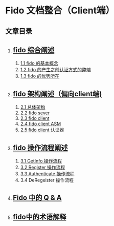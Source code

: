 
# Fido 文档整合（Client端）
						
## 文章目录


  1. ## [fido 综合阐述](/mynote/fido_doc/detailed_overviewfido_doc/fido_overview.md)
       1.  [1.1 fido 的基本概念](/mynote/fido_doc/detailed_overviewfido_doc/fido_overview.md#1.1)
       2.  [1.2 fido 的产生之前认证方式的弊端](mynote/fido_doc/detailed_overviewfido_doc/fido_overview.md#2.1)
       3.  [1.3 fido 的优势所在](/mynote/fido_doc/detailed_overviewfido_doc/fido_overview.md#3.1)
       
  2. ## [fido 架构阐述（偏向client端)](/mynote/fido_doc/detailed_overviewfido_doc/fido_architecture.md)
      1. [2.1 总体架构](/mynote/fido_doc/detailed_overviewfido_doc/fido_architecture.md#1.1) 
      1. [2.2 fido sever](/mynote/fido_doc/detailed_overviewfido_doc/fido_architecture.md#2.1)
      2. [2.3 fido client](/mynote/fido_doc/detailed_overviewfido_doc/fido_architecture.md#3.1)
      3. [2.4 fido client ASM](/mynote/fido_doc/detailed_overviewfido_doc/fido_architecture.md#4.1)
      4. [2.5 fido client 认证器](/fido_doc/fido_architecture.md#5.1)
  3. ## [fido 操作流程阐述](/mynote/fido_doc/detailed_overviewfido_doc/fido_operation_process.md) 
      1. [3.1  GetInfo 操作流程](/mynote/fido_doc/detailed_overviewfido_doc/fido_operation_process.md#1.1)
      2. [3.2  Register 操作流程](/mynote/fido_doc/detailed_overviewfido_doc/fido_operation_process.md#2.1)
      3. [3.3  Authenticate 操作流程](/mynote/fido_doc/detailed_overviewfido_doc/fido_operation_process.md#3.1)
      4. 3.4  DeRegeister 操作流程
   
  4. ## [Fido 中的 Q & A](/mynote/fido_doc/detailed_overviewfido_doc/fido_Q&A.md)
  
  5. ## [fido中的术语解释](/mynote/fido_doc/detailed_overviewfido_doc/terms_explain.md)



